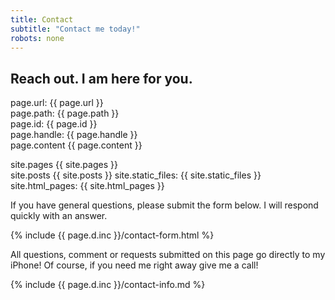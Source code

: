 ```yaml
---
title: Contact 
subtitle: "Contact me today!"
robots: none
---
```

## Reach out. I am here for you.  

page.url:  {{ page.url }}  
page.path:  {{ page.path }}  
page.id:  {{ page.id }}  
page.handle: {{ page.handle }}  
page.content  {{ page.content }}

site.pages {{ site.pages }}  
site.posts {{ site.posts }}
site.static_files:  {{ site.static_files }}  
site.html_pages:  {{ site.html_pages }}  

If you have general questions, please submit the form below. I will respond quickly with an answer.  

{% include {{ page.d.inc }}/contact-form.html %}

All questions, comment or requests submitted on this page go directly to my iPhone!
Of course, if you need me right away give me a call!  

{% include {{ page.d.inc }}/contact-info.md %}
